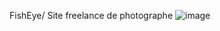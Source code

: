   F i s h E y e / Site freelance de photographe
 
 ![image](https://github.com/yazid78/FishEye/assets/136811593/38d28734-87d3-44f5-b63d-a56fede8fbcb)
